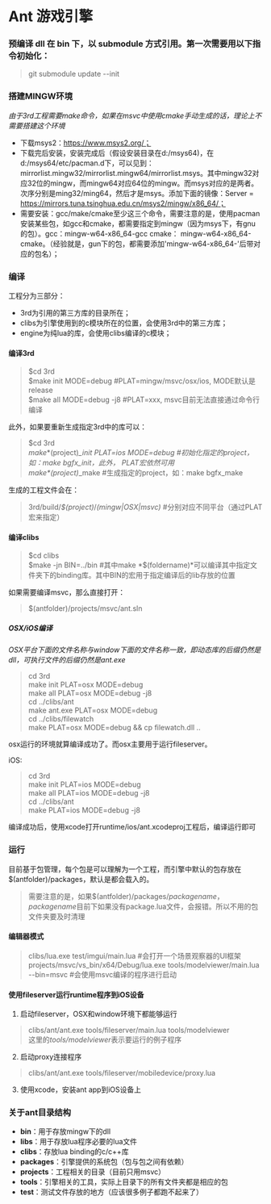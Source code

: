 Ant 游戏引擎
=====

### 预编译 dll 在 bin 下，以 submodule 方式引用。第一次需要用以下指令初始化：

> git submodule update --init

### 搭建MINGW环境
*由于3rd工程需要make命令，如果在msvc中使用cmake手动生成的话，理论上不需要搭建这个环境*
- 下载msys2：https://www.msys2.org/；
- 下载完后安装，安装完成后（假设安装目录在d:/msys64)，在d:/msys64/etc/pacman.d下，可以见到：mirrorlist.mingw32/mirrorlist.mingw64/mirrorlist.msys。其中mingw32对应32位的mingw，而mingw64对应64位的mingw。而msys对应的是两者。次序分别是ming32/ming64，然后才是msys。添加下面的镜像：Server = https://mirrors.tuna.tsinghua.edu.cn/msys2/mingw/x86_64/；
- 需要安装：gcc/make/cmake至少这三个命令，需要注意的是，使用pacman安装某些包，如gcc和cmake，都需要指定到mingw（因为msys下，有gnu的包）。gcc：mingw-w64-x86_64-gcc cmake： mingw-w64-x86_64-cmake。（经验就是，gun下的包，都需要添加'mingw-w64-x86_64-'后带对应的包名）；


### 编译
工程分为三部分：
- 3rd为引用的第三方库的目录所在；
- clibs为引擎使用到的c模块所在的位置，会使用3rd中的第三方库；
- engine为纯lua的库，会使用clibs编译的c模块；

#### 编译3rd

> $cd 3rd  
> $make init MODE=debug #PLAT=mingw/msvc/osx/ios, MODE默认是release  
> $make all MODE=debug -j8	#PLAT=xxx, msvc目前无法直接通过命令行编译  

此外，如果要重新生成指定3rd中的库可以：
> $cd 3rd  
> $make *$(project)*_init PLAT=ios MODE=debug	#初始化指定的project，如：make bgfx_init，此外， PLAT宏依然可用  
> $make *$(project)*_make	#生成指定的project，如：make bgfx_make  

生成的工程文件会在：
> 3rd/build/*$(project)*/*(mingw|OSX|msvc)*	#分别对应不同平台（通过PLAT宏来指定）

#### 编译clibs  

> $cd clibs  
> $make -jn BIN=../bin	#其中make *$(foldername)*可以编译其中指定文件夹下的binding库。其中BIN的宏用于指定编译后的lib存放的位置  

如果需要编译msvc，那么直接打开：
> $(antfolder)/projects/msvc/ant.sln  

##### OSX/iOS编译

*OSX平台下面的文件名称与window下面的文件名称一致，即动态库的后缀仍然是dll，可执行文件的后缀仍然是ant.exe*

> cd 3rd  
> make init PLAT=osx MODE=debug  
> make all PLAT=osx MODE=debug -j8  
> cd ../clibs/ant  
> make ant.exe PLAT=osx MODE=debug  
> cd ../clibs/filewatch  
> make PLAT=osx MODE=debug && cp filewatch.dll ..  

osx运行的环境就算编译成功了。而osx主要用于运行fileserver。

iOS:
> cd 3rd  
> make init PLAT=ios MODE=debug  
> make all PLAT=ios MODE=debug -j8  
> cd ../clibs/ant  
> make PLAT=ios MODE=debug -j8  

编译成功后，使用xcode打开runtime/ios/ant.xcodeproj工程后，编译运行即可

### 运行
目前基于包管理，每个包是可以理解为一个工程，而引擎中默认的包存放在$(antfolder)/packages，默认是都会载入的。
> 需要注意的是，如果$(antfolder)/packages/*packagename*，*packagename*目前下如果没有package.lua文件，会报错。所以不用的包文件夹要及时清理

#### 编辑器模式
> clibs/lua.exe test/imgui/main.lua	#会打开一个场景观察器的UI框架  
> projects/msvc/vs_bin/x64/Debug/lua.exe tools/modelviewer/main.lua --bin=msvc #会使用msvc编译的程序进行启动

#### 使用fileserver运行runtime程序到iOS设备
1. 启动fileserver，OSX和window环境下都能够运行 
> clibs/ant/ant.exe tools/fileserver/main.lua tools/modelviewer  
> 这里的*tools/modelviewer*表示要运行的例子程序

2. 启动proxy连接程序
> clibs/ant/ant.exe tools/fileserver/mobiledevice/proxy.lua

3. 使用xcode，安装ant app到iOS设备上

### 关于ant目录结构
- **bin**：用于存放mingw下的dll
- **libs**：用于存放lua程序必要的lua文件
- **clibs**：存放lua binding的c/c++库
- **packages**：引擎提供的系统包（包与包之间有依赖）
- **projects**：工程相关的目录（目前只用msvc）
- **tools**：引擎相关的工具，实际上目录下的所有文件夹都是相应的包
- **test**：测试文件存放的地方（应该很多例子都跑不起来了）
